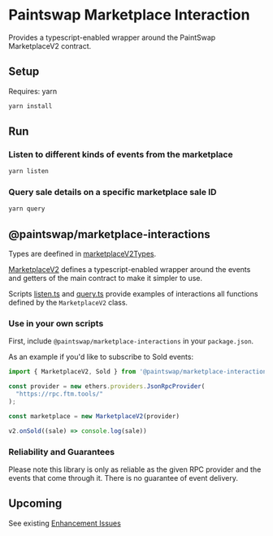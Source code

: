 # Paintswap Marketplace Interaction

Provides a typescript-enabled wrapper around the PaintSwap MarketplaceV2 contract.

## Setup

Requires: yarn

```bash
yarn install
```

## Run

### Listen to different kinds of events from the marketplace

```bash
yarn listen
```

### Query sale details on a specific marketplace sale ID

```bash
yarn query
```

## @paintswap/marketplace-interactions

Types are deefined in [marketplaceV2Types](./src/lib/marketplaceV2Types.ts).

[MarketplaceV2](./src/lib/marketplaceV2.ts) defines a typescript-enabled wrapper around the events and getters of the main contract to make it simpler to use.

Scripts [listen.ts](./src/listen.ts) and [query.ts](./src/query.ts) provide examples of interactions all functions defined by the `MarketplaceV2` class.

### Use in your own scripts

First, include `@paintswap/marketplace-interactions` in your `package.json`.

As an example if you'd like to subscribe to Sold events:

```ts
import { MarketplaceV2, Sold } from '@paintswap/marketplace-interactions';

const provider = new ethers.providers.JsonRpcProvider(
  "https://rpc.ftm.tools/"
);

const marketplace = new MarketplaceV2(provider)

v2.onSold((sale) => console.log(sale))
```

### Reliability and Guarantees

Please note this library is only as reliable as the given RPC provider and the events that come through it. There is no guarantee of event delivery.

## Upcoming

See existing [Enhancement Issues](https://github.com/PaintSwap/paintswap-marketplace-interaction/labels/enhancement)